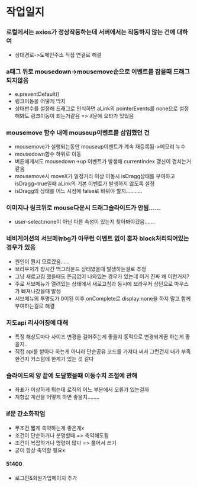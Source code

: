 # 작업일지



### 로컬에서는 axios가 정상작동하는데 서버에서는 작동하지 않는 건에 대하여
- 상대경로->도메인주소 직접 연결로 해결

### a태그 위로 mousedown->mousemove순으로 이벤트를 잡을때 드래그되지않음
- e.preventDefault()
- 링크이동을 어떻게 막지
- 상태변수를 설정해 드래그로 인식하면 aLink의 pointerEvents를 none으로 설정해봐도 링크이동이 되는거같음 => if문에 오타가 있었음

### mousemove 함수 내에 mouseup이벤트를 삽입했던 건
- mousemove가 실행되는동안 mouseup이벤트가 계속 재등록됨->메모리 누수
- mousedown함수 하위로 이동
- 버튼에게서도 mousedown->up 이벤트가 발생해 currentIndex 갱신이 겹치는거같음
- mousemove시 moveX가 일정거리 이상 이동시 isDragg상태를 부여하고 isDragg=true일때 aLink의 기본 이벤트가 발생하지 않도록 설정
- isDragg의 상태를 어느 시점에 false로 바꿔야 할지...........

### 이미지나 링크위로 mouse다운시 드래그슬라이드가 안됨......
- user-select:none이 아닌 다른 속성이 있는지 찾아봐야겠음.......

### 네비게이션의 서브메뉴bg가 아무런 이벤트 없이 혼자 block처리되어있는경우가 있음
- 원인이 뭔지 모르겠음......
- 브라우저가 장시간 백그라운드 상태였을때 발생하는걸로 추정
- 그냥 새로고침 했을때도 뜬금없이 나와있는 경우가 있는데 이거 진짜 왜 이런거지?
- 주로 서브메뉴가 열려있는 상태에서 새로고침과 동시에 브라우저 상단으로 마우스가 빠져나갔을때 발생
- 서브메뉴의 투명도가 0이된 이후 onComplete로 display:none을 하지 말고 함께 부여하는걸로 해결

### 지도api 리사이징에 대해
- 특정 해상도마다 사이즈 변경을 걸어주는게 좋을지 동적으로 변경되게끔 하는게 좋을지..
- 직접 api를 받아다 하는게 아니라 단순공유 코드를 가져다 써서 그런건지 내가 부족한건지 커스텀에 한계가 있는 것 같다

### 슬라이드의 양 끝에 도달했을때 이동수치 조절에 관해
- 좌표가 이상하게 튀는데 로직의 어느 부분에서 오류가 있는걸까
- 저항값 계산을 어떻게 하면 좋을지........

### if문 간소화작업
- 무조건 짧게 축약하는게 좋은게x
- 조건이 단순하거나 분명할때 => 축약해도됨
- 조건이 복잡하거나 명령이 많다 => 풀어서 쓰기
- 굳이 항상 축약할 필요x


#### 51400
- 로그인&회원가입페이지 추가